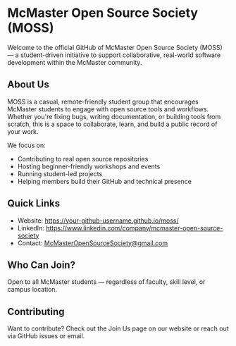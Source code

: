 # McMaster Open Source Society (MOSS)

Welcome to the official GitHub of McMaster Open Source Society (MOSS) — a student-driven initiative to support collaborative, real-world software development within the McMaster community.

## About Us
MOSS is a casual, remote-friendly student group that encourages McMaster students to engage with open source tools and workflows. Whether you're fixing bugs, writing documentation, or building tools from scratch, this is a space to collaborate, learn, and build a public record of your work.

We focus on:
- Contributing to real open source repositories
- Hosting beginner-friendly workshops and events
- Running student-led projects
- Helping members build their GitHub and technical presence

## Quick Links
- Website: https://your-github-username.github.io/moss/
- LinkedIn: https://www.linkedin.com/company/mcmaster-open-source-society
- Contact: McMasterOpenSourceSociety@gmail.com

## Who Can Join?
Open to all McMaster students — regardless of faculty, skill level, or campus location.

## Contributing
Want to contribute? Check out the Join Us page on our website or reach out via GitHub issues or email.
